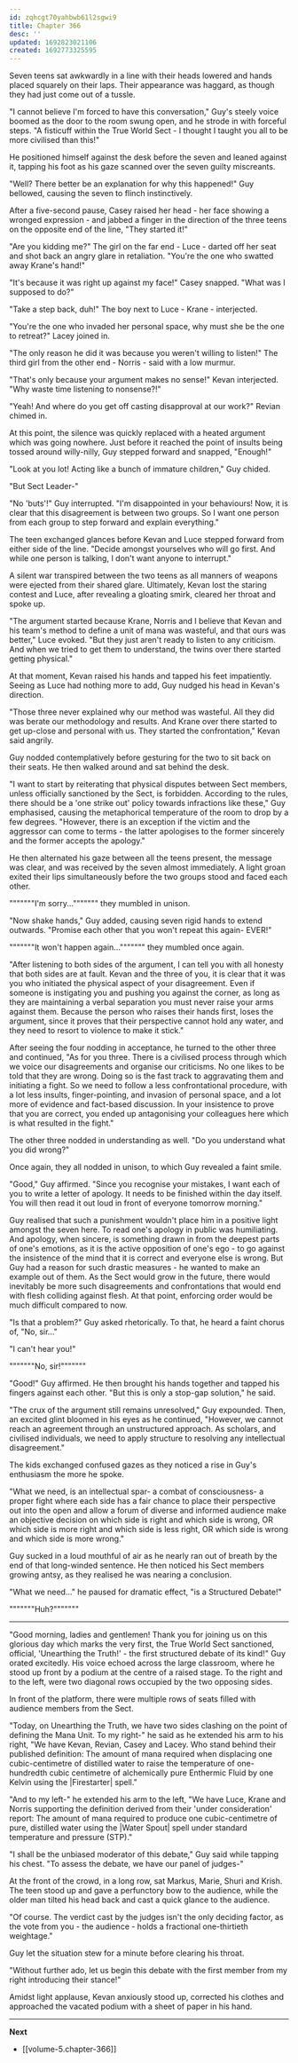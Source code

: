 ```yaml
---
id: zqhcgt70yahbwb61l2sgwi9
title: Chapter 366
desc: ''
updated: 1692823021106
created: 1692773325595
---
```


Seven teens sat awkwardly in a line with their heads lowered and hands placed squarely on their laps. Their appearance was haggard, as though they had just come out of a tussle.

"I cannot believe I'm forced to have this conversation," Guy's steely voice boomed as the door to the room swung open, and he strode in with forceful steps. "A fisticuff within the True World Sect - I thought I taught you all to be more civilised than this!"

He positioned himself against the desk before the seven and leaned against it, tapping his foot as his gaze scanned over the seven guilty miscreants.

"Well? There better be an explanation for why this happened!" Guy bellowed, causing the seven to flinch instinctively.

After a five-second pause, Casey raised her head - her face showing a wronged expression - and jabbed a finger in the direction of the three teens on the opposite end of the line, "They started it!"

"Are you kidding me?" The girl on the far end - Luce - darted off her seat and shot back an angry glare in retaliation. "You're the one who swatted away Krane's hand!"

"It's because it was right up against my face!" Casey snapped. "What was I supposed to do?"

"Take a step back, duh!" The boy next to Luce - Krane - interjected.

"You're the one who invaded her personal space, why must she be the one to retreat?" Lacey joined in.

"The only reason he did it was because you weren't willing to listen!" The third girl from the other end - Norris - said with a low murmur.

"That's only because your argument makes no sense!" Kevan interjected. "Why waste time listening to nonsense?!"

"Yeah! And where do you get off casting disapproval at our work?" Revian chimed in.

At this point, the silence was quickly replaced with a heated argument which was going nowhere. Just before it reached the point of insults being tossed around willy-nilly, Guy stepped forward and snapped, "Enough!"

"Look at you lot! Acting like a bunch of immature children," Guy chided.

"But Sect Leader-"

"No 'buts'!" Guy interrupted. "I'm disappointed in your behaviours! Now, it is clear that this disagreement is between two groups. So I want one person from each group to step forward and explain everything."

The teen exchanged glances before Kevan and Luce stepped forward from either side of the line. "Decide amongst yourselves who will go first. And while one person is talking, I don't want anyone to interrupt."

A silent war transpired between the two teens as all manners of weapons were ejected from their shared glare. Ultimately, Kevan lost the staring contest and Luce, after revealing a gloating smirk, cleared her throat and spoke up.

"The argument started because Krane, Norris and I believe that Kevan and his team's method to define a unit of mana was wasteful, and that ours was better," Luce evoked. "But they just aren't ready to listen to any criticism. And when we tried to get them to understand, the twins over there started getting physical."

At that moment, Kevan raised his hands and tapped his feet impatiently. Seeing as Luce had nothing more to add, Guy nudged his head in Kevan's direction.

"Those three never explained why our method was wasteful. All they did was berate our methodology and results. And Krane over there started to get up-close and personal with us. They started the confrontation," Kevan said angrily.

Guy nodded contemplatively before gesturing for the two to sit back on their seats. He then walked around and sat behind the desk.

"I want to start by reiterating that physical disputes between Sect members, unless officially sanctioned by the Sect, is forbidden. According to the rules, there should be a 'one strike out' policy towards infractions like these," Guy emphasised, causing the metaphorical temperature of the room to drop by a few degrees. "However, there is an exception if the victim and the aggressor can come to terms - the latter apologises to the former sincerely and the former accepts the apology."

He then alternated his gaze between all the teens present, the message was clear, and was received by the seven almost immediately. A light groan exited their lips simultaneously before the two groups stood and faced each other.

"""""""I'm sorry...""""""" they mumbled in unison.

"Now shake hands," Guy added, causing seven rigid hands to extend outwards. "Promise each other that you won't repeat this again- EVER!"

"""""""It won't happen again...""""""" they mumbled once again.

"After listening to both sides of the argument, I can tell you with all honesty that both sides are at fault. Kevan and the three of you, it is clear that it was you who initiated the physical aspect of your disagreement. Even if someone is instigating you and pushing you against the corner, as long as they are maintaining a verbal separation you must never raise your arms against them. Because the person who raises their hands first, loses the argument, since it proves that their perspective cannot hold any water, and they need to resort to violence to make it stick."

After seeing the four nodding in acceptance, he turned to the other three and continued, "As for you three. There is a civilised process through which we voice our disagreements and organise our criticisms. No one likes to be told that they are wrong. Doing so is the fast track to aggravating them and initiating a fight. So we need to follow a less confrontational procedure, with a lot less insults, finger-pointing, and invasion of personal space, and a lot more of evidence and fact-based discussion. In your insistence to prove that you are correct, you ended up antagonising your colleagues here which is what resulted in the fight."

The other three nodded in understanding as well. "Do you understand what you did wrong?"

Once again, they all nodded in unison, to which Guy revealed a faint smile. 

"Good," Guy affirmed. "Since you recognise your mistakes, I want each of you to write a letter of apology. It needs to be finished within the day itself. You will then read it out loud in front of everyone tomorrow morning."

Guy realised that such a punishment wouldn't place him in a positive light amongst the seven here. To read one's apology in public was humiliating. And apology, when sincere, is something drawn in from the deepest parts of one's emotions, as it is the active opposition of one's ego - to go against the insistence of the mind that it is correct and everyone else is wrong. But Guy had a reason for such drastic measures - he wanted to make an example out of them. As the Sect would grow in the future, there would inevitably be more such disagreements and confrontations that would end with flesh colliding against flesh. At that point, enforcing order would be much difficult compared to now.

"Is that a problem?" Guy asked rhetorically. To that, he heard a faint chorus of, "No, sir..."

"I can't hear you!"

"""""""No, sir!"""""""

"Good!" Guy affirmed. He then brought his hands together and tapped his fingers against each other. "But this is only a stop-gap solution," he said.

"The crux of the argument still remains unresolved," Guy expounded. Then, an excited glint bloomed in his eyes as he continued, "However, we cannot reach an agreement through an unstructured approach. As scholars, and civilised individuals, we need to apply structure to resolving any intellectual disagreement."

The kids exchanged confused gazes as they noticed a rise in Guy's enthusiasm the more he spoke.

"What we need, is an intellectual spar- a combat of consciousness- a proper fight where each side has a fair chance to place their perspective out into the open and allow a forum of diverse and informed audience make an objective decision on which side is right and which side is wrong, OR which side is more right and which side is less right, OR which side is wrong and which side is more wrong."

Guy sucked in a loud mouthful of air as he nearly ran out of breath by the end of that long-winded sentence. He then noticed his Sect members growing antsy, as they realised he was nearing a conclusion.

"What we need..." he paused for dramatic effect, "is a Structured Debate!"

"""""""Huh?"""""""

____

"Good morning, ladies and gentlemen! Thank you for joining us on this glorious day which marks the very first, the True World Sect sanctioned, official, 'Unearthing the Truth!' - the first structured debate of its kind!" Guy orated excitedly. His voice echoed across the large classroom, where he stood up front by a podium at the centre of a raised stage. To the right and to the left, were two diagonal rows occupied by the two opposing sides.

In front of the platform, there were multiple rows of seats filled with audience members from the Sect.

"Today, on Unearthing the Truth, we have two sides clashing on the point of defining the Mana Unit. To my right-" he said as he extended his arm to his right, "We have Kevan, Revian, Casey and Lacey. Who stand behind their published definition: The amount of mana required when displacing one cubic-centimetre of distilled water to raise the temperature of one-hundredth cubic centimetre of alchemically pure Enthermic Fluid by one Kelvin using the |Firestarter| spell."

"And to my left-" he extended his arm to the left, "We have Luce, Krane and Norris supporting the definition derived from their 'under consideration' report: The amount of mana required to produce one cubic-centimetre of pure, distilled water using the |Water Spout| spell under standard temperature and pressure (STP)."

"I shall be the unbiased moderator of this debate," Guy said while tapping his chest. "To assess the debate, we have our panel of judges-"

At the front of the crowd, in a long row, sat Markus, Marie, Shuri and Krish. The teen stood up and gave a perfunctory bow to the audience, while the older man tilted his head back and cast a quick glance to the audience.

"Of course. The verdict cast by the judges isn't the only deciding factor, as the vote from you - the audience - holds a fractional one-thirtieth weightage."

Guy let the situation stew for a minute before clearing his throat.

"Without further ado, let us begin this debate with the first member from my right introducing their stance!"

Amidst light applause, Kevan anxiously stood up, corrected his clothes and approached the vacated podium with a sheet of paper in his hand.

____

**Next**
* [[volume-5.chapter-366]]